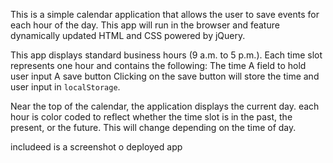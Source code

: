 This is a simple calendar application that allows the user to save events for each hour of the day. 
This app will run in the browser and feature dynamically updated HTML and CSS powered by jQuery.

This app  displays standard business hours (9 a.m. to 5 p.m.). Each time slot  represents one hour and contains the following:
The time
A field to hold user input
A save button
Clicking on the save button will store the time and user input in `localStorage`.

Near the top of the calendar, the application  displays the current day.
each hour is color coded to reflect whether the time slot is in the past, the present, or the future. This will change depending on the time of day.


includeed is a screenshot o deployed app 
